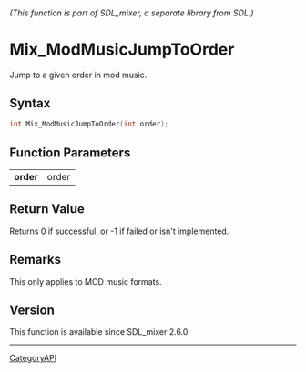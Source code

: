 ###### (This function is part of SDL_mixer, a separate library from SDL.)
# Mix_ModMusicJumpToOrder

Jump to a given order in mod music.

## Syntax

```c
int Mix_ModMusicJumpToOrder(int order);

```

## Function Parameters

|               |       |
| ------------- | ----- |
| **order**     | order |

## Return Value

Returns 0 if successful, or -1 if failed or isn't implemented.

## Remarks

This only applies to MOD music formats.

## Version

This function is available since SDL_mixer 2.6.0.

----
[CategoryAPI](CategoryAPI.md)
